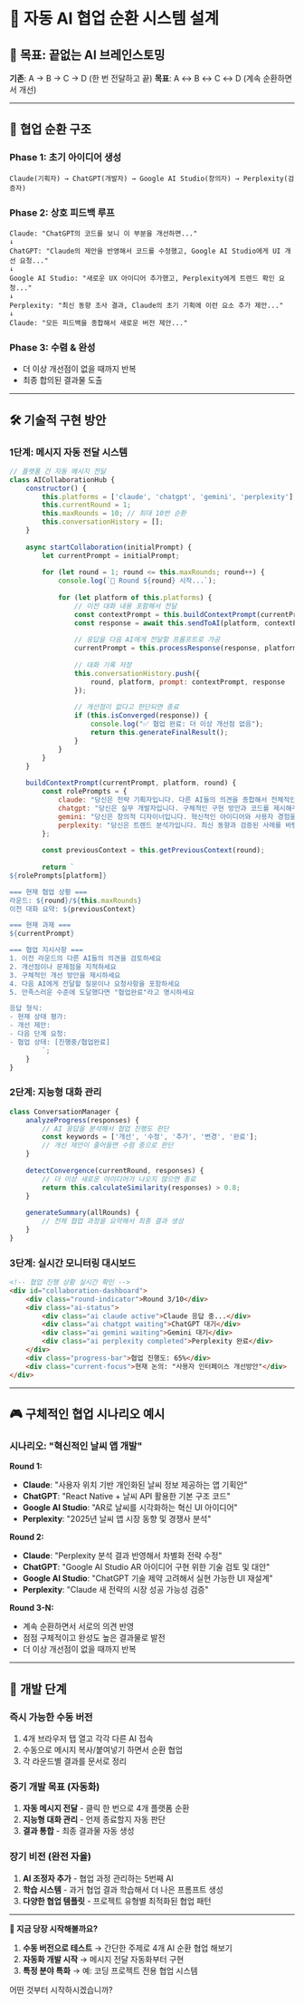 # 🔄 자동 AI 협업 순환 시스템 설계

## 🎯 목표: 끝없는 AI 브레인스토밍

**기존**: A → B → C → D (한 번 전달하고 끝)
**목표**: A ↔ B ↔ C ↔ D (계속 순환하면서 개선)

---

## 🔄 협업 순환 구조

### **Phase 1: 초기 아이디어 생성**
```
Claude(기획자) → ChatGPT(개발자) → Google AI Studio(창의자) → Perplexity(검증자)
```

### **Phase 2: 상호 피드백 루프**
```
Claude: "ChatGPT의 코드를 보니 이 부분을 개선하면..."
↓
ChatGPT: "Claude의 제안을 반영해서 코드를 수정했고, Google AI Studio에게 UI 개선 요청..."  
↓
Google AI Studio: "새로운 UX 아이디어 추가했고, Perplexity에게 트렌드 확인 요청..."
↓
Perplexity: "최신 동향 조사 결과, Claude의 초기 기획에 이런 요소 추가 제안..."
↓
Claude: "모든 피드백을 종합해서 새로운 버전 제안..."
```

### **Phase 3: 수렴 & 완성**
- 더 이상 개선점이 없을 때까지 반복
- 최종 합의된 결과물 도출

---

## 🛠️ 기술적 구현 방안

### **1단계: 메시지 자동 전달 시스템**
```javascript
// 플랫폼 간 자동 메시지 전달
class AICollaborationHub {
    constructor() {
        this.platforms = ['claude', 'chatgpt', 'gemini', 'perplexity'];
        this.currentRound = 1;
        this.maxRounds = 10; // 최대 10번 순환
        this.conversationHistory = [];
    }
    
    async startCollaboration(initialPrompt) {
        let currentPrompt = initialPrompt;
        
        for (let round = 1; round <= this.maxRounds; round++) {
            console.log(`🔄 Round ${round} 시작...`);
            
            for (let platform of this.platforms) {
                // 이전 대화 내용 포함해서 전달
                const contextPrompt = this.buildContextPrompt(currentPrompt, platform, round);
                const response = await this.sendToAI(platform, contextPrompt);
                
                // 응답을 다음 AI에게 전달할 프롬프트로 가공
                currentPrompt = this.processResponse(response, platform, round);
                
                // 대화 기록 저장
                this.conversationHistory.push({
                    round, platform, prompt: contextPrompt, response
                });
                
                // 개선점이 없다고 판단되면 종료
                if (this.isConverged(response)) {
                    console.log("✅ 협업 완료: 더 이상 개선점 없음");
                    return this.generateFinalResult();
                }
            }
        }
    }
    
    buildContextPrompt(currentPrompt, platform, round) {
        const rolePrompts = {
            claude: "당신은 전략 기획자입니다. 다른 AI들의 의견을 종합해서 전체적인 방향을 제시해주세요.",
            chatgpt: "당신은 실무 개발자입니다. 구체적인 구현 방안과 코드를 제시해주세요.", 
            gemini: "당신은 창의적 디자이너입니다. 혁신적인 아이디어와 사용자 경험을 제안해주세요.",
            perplexity: "당신은 트렌드 분석가입니다. 최신 동향과 검증된 사례를 바탕으로 평가해주세요."
        };
        
        const previousContext = this.getPreviousContext(round);
        
        return `
${rolePrompts[platform]}

=== 현재 협업 상황 ===
라운드: ${round}/${this.maxRounds}
이전 대화 요약: ${previousContext}

=== 현재 과제 ===
${currentPrompt}

=== 협업 지시사항 ===
1. 이전 라운드의 다른 AI들의 의견을 검토하세요
2. 개선점이나 문제점을 지적하세요  
3. 구체적인 개선 방안을 제시하세요
4. 다음 AI에게 전달할 질문이나 요청사항을 포함하세요
5. 만족스러운 수준에 도달했다면 "협업완료"라고 명시하세요

응답 형식:
- 현재 상태 평가: 
- 개선 제안:
- 다음 단계 요청:
- 협업 상태: [진행중/협업완료]
        `;
    }
}
```

### **2단계: 지능형 대화 관리**
```javascript
class ConversationManager {
    analyzeProgress(responses) {
        // AI 응답을 분석해서 협업 진행도 판단
        const keywords = ['개선', '수정', '추가', '변경', '완료'];
        // 개선 제안이 줄어들면 수렴 중으로 판단
    }
    
    detectConvergence(currentRound, responses) {
        // 더 이상 새로운 아이디어가 나오지 않으면 종료
        return this.calculateSimilarity(responses) > 0.8;
    }
    
    generateSummary(allRounds) {
        // 전체 협업 과정을 요약해서 최종 결과 생성
    }
}
```

### **3단계: 실시간 모니터링 대시보드**
```html
<!-- 협업 진행 상황 실시간 확인 -->
<div id="collaboration-dashboard">
    <div class="round-indicator">Round 3/10</div>
    <div class="ai-status">
        <div class="ai claude active">Claude 응답 중...</div>
        <div class="ai chatgpt waiting">ChatGPT 대기</div>
        <div class="ai gemini waiting">Gemini 대기</div>
        <div class="ai perplexity completed">Perplexity 완료</div>
    </div>
    <div class="progress-bar">협업 진행도: 65%</div>
    <div class="current-focus">현재 논의: "사용자 인터페이스 개선방안"</div>
</div>
```

---

## 🎮 구체적인 협업 시나리오 예시

### **시나리오: "혁신적인 날씨 앱 개발"**

**Round 1:**
- **Claude**: "사용자 위치 기반 개인화된 날씨 정보 제공하는 앱 기획안"
- **ChatGPT**: "React Native + 날씨 API 활용한 기본 구조 코드"
- **Google AI Studio**: "AR로 날씨를 시각화하는 혁신 UI 아이디어"  
- **Perplexity**: "2025년 날씨 앱 시장 동향 및 경쟁사 분석"

**Round 2:**
- **Claude**: "Perplexity 분석 결과 반영해서 차별화 전략 수정"
- **ChatGPT**: "Google AI Studio AR 아이디어 구현 위한 기술 검토 및 대안"
- **Google AI Studio**: "ChatGPT 기술 제약 고려해서 실현 가능한 UI 재설계"
- **Perplexity**: "Claude 새 전략의 시장 성공 가능성 검증"

**Round 3-N:**
- 계속 순환하면서 서로의 의견 반영
- 점점 구체적이고 완성도 높은 결과물로 발전
- 더 이상 개선점이 없을 때까지 반복

---

## 🚀 개발 단계

### **즉시 가능한 수동 버전**
1. 4개 브라우저 탭 열고 각각 다른 AI 접속
2. 수동으로 메시지 복사/붙여넣기 하면서 순환 협업
3. 각 라운드별 결과를 문서로 정리

### **중기 개발 목표 (자동화)**
1. **자동 메시지 전달** - 클릭 한 번으로 4개 플랫폼 순환
2. **지능형 대화 관리** - 언제 종료할지 자동 판단
3. **결과 통합** - 최종 결과물 자동 생성

### **장기 비전 (완전 자율)**
1. **AI 조정자 추가** - 협업 과정 관리하는 5번째 AI
2. **학습 시스템** - 과거 협업 결과 학습해서 더 나은 프롬프트 생성
3. **다양한 협업 템플릿** - 프로젝트 유형별 최적화된 협업 패턴

---

**🎯 지금 당장 시작해볼까요?**

1. **수동 버전으로 테스트** → 간단한 주제로 4개 AI 순환 협업 해보기
2. **자동화 개발 시작** → 메시지 전달 자동화부터 구현
3. **특정 분야 특화** → 예: 코딩 프로젝트 전용 협업 시스템

어떤 것부터 시작하시겠습니까?